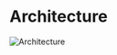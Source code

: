 # Architecture
![Architecture](https://s3.us-west-2.amazonaws.com/secure.notion-static.com/47886501-7b5f-4e25-9a97-0c4c7a3f26f5/Untitled.png?X-Amz-Algorithm=AWS4-HMAC-SHA256&X-Amz-Credential=AKIAT73L2G45O3KS52Y5%2F20210314%2Fus-west-2%2Fs3%2Faws4_request&X-Amz-Date=20210314T155142Z&X-Amz-Expires=86400&X-Amz-Signature=1504d51024d76261a8f7b90f46144cd2c19ae0847953ca92eea3a49f7365c3c4&X-Amz-SignedHeaders=host&response-content-disposition=filename%20%3D%22Untitled.png%22)
